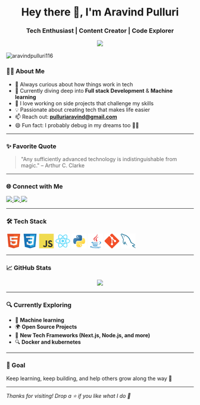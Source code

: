 <h1 align="center">Hey there 👋, I'm Aravind Pulluri</h1>
<h3 align="center">Tech Enthusiast | Content Creator | Code Explorer</h3>

<div align="center">
  <img height="150" src="https://media.giphy.com/media/M9gbBd9nbDrOTu1Mqx/giphy.gif"   />
</div>

<p align="left">
  <img src="https://komarev.com/ghpvc/?username=aravindpulluri116&label=Profile%20views&color=0e75b6&style=flat" alt="aravindpulluri116" />
</p>


### 🧑‍💻 About Me

- 🚀 Always curious about how things work in tech
- 🌱 Currently diving deep into **Full stack Development** & **Machine learning**
- 🧩 I love working on side projects that challenge my skills
- 💡 Passionate about creating tech that makes life easier
- 📫 Reach out: **pulluriaravind@gmail.com**
- 😄 Fun fact: I probably debug in my dreams too 🐛💤

---

### ✨ Favorite Quote

> "Any sufficiently advanced technology is indistinguishable from magic." – Arthur C. Clarke

---

### 🌐 Connect with Me

<p align="left">
  <a href="https://www.linkedin.com/in/aravindpulluri/" target="blank">
    <img src="https://img.shields.io/badge/LinkedIn-blue?style=for-the-badge&logo=linkedin&logoColor=white" />
  </a>
  <a href="mailto:pulluriaravind@gmail.com">
    <img src="https://img.shields.io/badge/Gmail-D14836?style=for-the-badge&logo=gmail&logoColor=white" />
  </a>
  <a href="https://discord.com/users/your-discord-id" target="blank">
    <img src="https://img.shields.io/badge/Discord-5865F2?style=for-the-badge&logo=discord&logoColor=white" />
  </a>
</p>

---

### 🛠️ Tech Stack

<p align="left">
  <img src="https://raw.githubusercontent.com/devicons/devicon/master/icons/html5/html5-original.svg" width="40" height="40" alt="HTML5"/>
  <img src="https://raw.githubusercontent.com/devicons/devicon/master/icons/css3/css3-original.svg" width="40" height="40" alt="CSS3"/>
  <img src="https://raw.githubusercontent.com/devicons/devicon/master/icons/javascript/javascript-original.svg" width="40" height="40" alt="JavaScript"/>
  <img src="https://raw.githubusercontent.com/devicons/devicon/master/icons/react/react-original.svg" width="40" height="40" alt="React"/>
  <img src="https://raw.githubusercontent.com/devicons/devicon/master/icons/python/python-original.svg" width="40" height="40" alt="Python"/>
  <img src="https://raw.githubusercontent.com/devicons/devicon/master/icons/java/java-original.svg" width="40" height="40" alt="Java"/>
  <img src="https://raw.githubusercontent.com/devicons/devicon/master/icons/git/git-original.svg" width="40" height="40" alt="Git"/>
  <img src="https://raw.githubusercontent.com/devicons/devicon/master/icons/mysql/mysql-original.svg" width="40" height="40" alt="MySQL"/>
</p>

---

### 📈 GitHub Stats

<p align="center">
  <img src="https://github-readme-stats.vercel.app/api?username=aravindpulluri116&show_icons=true&theme=radical" />
  <br />
 
</p>

---


### 🔍 Currently Exploring

- 🎨 **Machine learning**
- 🌍 **Open Source Projects**
- 🧠 **New Tech Frameworks (Next.js, Node.js, and more)**
- 🔍 **Docker and kubernetes**

---

### 🎯 Goal

Keep learning, keep building, and help others grow along the way 🚀

---

*Thanks for visiting! Drop a ⭐ if you like what I do 🙂*
